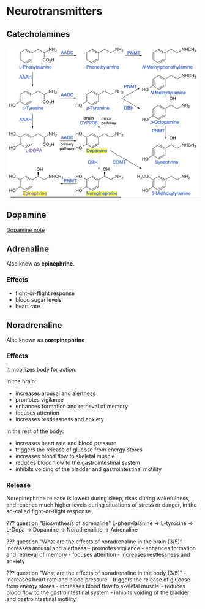 # Neurotransmitters

## Catecholamines
![](fig/catecholamines.png)

## Dopamine
[Dopamine note](../health/dopamine.md)

## Adrenaline

Also know as **epinephrine**.

### Effects
- fight-or-flight response
- blood sugar levels
- heart rate

## Noradrenaline
Also known as **norepinephrine**

### Effects
It mobilizes body for action.

In the brain:

- increases arousal and alertness
- promotes vigilance
- enhances formation and retrieval of memory
- focuses attention
- increases restlessness and anxiety

In the rest of the body:

- increases heart rate and blood pressure
- triggers the release of glucose from energy stores
- increases blood flow to skeletal muscle
- reduces blood flow to the gastrointestinal system
- inhibits voiding of the bladder and gastrointestinal motility

### Release
Norepinephrine release is lowest during sleep, rises during wakefulness, and reaches much higher levels during situations of stress or danger, in the so-called fight-or-flight response

??? question "Biosynthesis of adrenaline"
    L-phenylalanine $\rightarrow$ L-tyrosine $\rightarrow$ L-Dopa -> Dopamine $\rightarrow$ Noradrenaline $\rightarrow$ Adrenaline

??? question "What are the effects of noradrenaline in the brain (3/5)"
     - increases arousal and alertness
     - promotes vigilance
     - enhances formation and retrieval of memory
     - focuses attention
     - increases restlessness and anxiety

??? question "What are the effects of noradrenaline in the body (3/5)"
    - increases heart rate and blood pressure
    - triggers the release of glucose from energy stores
    - increases blood flow to skeletal muscle
    - reduces blood flow to the gastrointestinal system
    - inhibits voiding of the bladder and gastrointestinal motility
